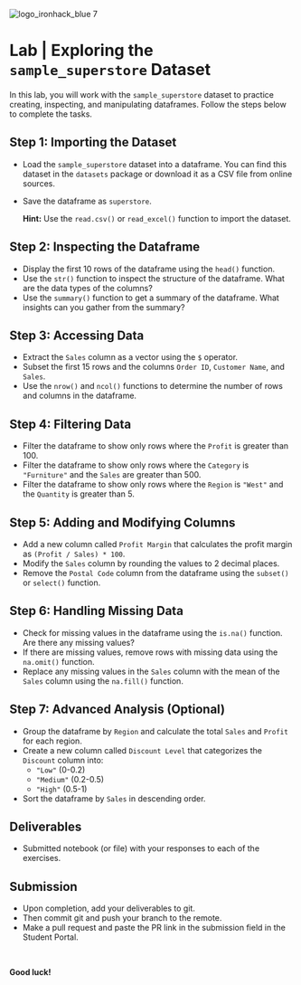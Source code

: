 ![logo_ironhack_blue 7](https://user-images.githubusercontent.com/23629340/40541063-a07a0a8a-601a-11e8-91b5-2f13e4e6b441.png)

# Lab | Exploring the `sample_superstore` Dataset

In this lab, you will work with the `sample_superstore` dataset to practice creating, inspecting, and manipulating dataframes. Follow the steps below to complete the tasks.

## Step 1: Importing the Dataset

- Load the `sample_superstore` dataset into a dataframe. You can find this dataset in the `datasets` package or download it as a CSV file from online sources.
- Save the dataframe as `superstore`.
  
  **Hint:** Use the `read.csv()` or `read_excel()` function to import the dataset.

## Step 2: Inspecting the Dataframe

- Display the first 10 rows of the dataframe using the `head()` function.
- Use the `str()` function to inspect the structure of the dataframe. What are the data types of the columns?
- Use the `summary()` function to get a summary of the dataframe. What insights can you gather from the summary?

## Step 3: Accessing Data

- Extract the `Sales` column as a vector using the `$` operator.
- Subset the first 15 rows and the columns `Order ID`, `Customer Name`, and `Sales`.
- Use the `nrow()` and `ncol()` functions to determine the number of rows and columns in the dataframe.

## Step 4: Filtering Data

- Filter the dataframe to show only rows where the `Profit` is greater than 100.
- Filter the dataframe to show only rows where the `Category` is `"Furniture"` and the `Sales` are greater than 500.
- Filter the dataframe to show only rows where the `Region` is `"West"` and the `Quantity` is greater than 5.

## Step 5: Adding and Modifying Columns

- Add a new column called `Profit Margin` that calculates the profit margin as `(Profit / Sales) * 100`.
- Modify the `Sales` column by rounding the values to 2 decimal places.
- Remove the `Postal Code` column from the dataframe using the `subset()` or `select()` function.

## Step 6: Handling Missing Data

- Check for missing values in the dataframe using the `is.na()` function. Are there any missing values?
- If there are missing values, remove rows with missing data using the `na.omit()` function.
- Replace any missing values in the `Sales` column with the mean of the `Sales` column using the `na.fill()` function.

## Step 7: Advanced Analysis (Optional)

- Group the dataframe by `Region` and calculate the total `Sales` and `Profit` for each region.
- Create a new column called `Discount Level` that categorizes the `Discount` column into:
  - `"Low"` (0-0.2)
  - `"Medium"` (0.2-0.5)
  - `"High"` (0.5-1)
- Sort the dataframe by `Sales` in descending order.

## Deliverables

- Submitted notebook (or file) with your responses to each of the exercises.

## Submission

- Upon completion, add your deliverables to git. 
- Then commit git and push your branch to the remote.
- Make a pull request and paste the PR link in the submission field in the Student Portal.

<br>

**Good luck!**
